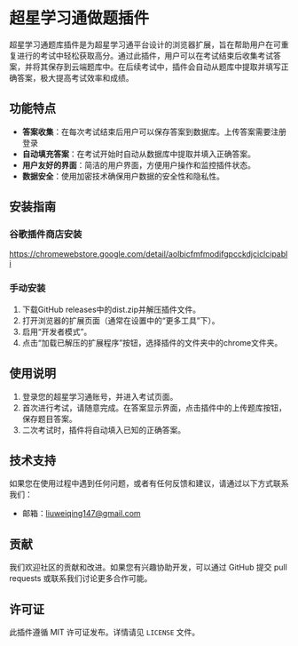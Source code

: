 # 超星学习通做题插件

超星学习通题库插件是为超星学习通平台设计的浏览器扩展，旨在帮助用户在可重复进行的考试中轻松获取高分。通过此插件，用户可以在考试结束后收集考试答案，并将其保存到云端题库中。在后续考试中，插件会自动从题库中提取并填写正确答案，极大提高考试效率和成绩。

## 功能特点

- **答案收集**：在每次考试结束后用户可以保存答案到数据库。上传答案需要注册登录
- **自动填充答案**：在考试开始时自动从数据库中提取并填入正确答案。
- **用户友好的界面**：简洁的用户界面，方便用户操作和监控插件状态。
- **数据安全**：使用加密技术确保用户数据的安全性和隐私性。

## 安装指南

### 谷歌插件商店安装

https://chromewebstore.google.com/detail/aolbicfmfmodifgpcckdjciclcipabli

### 手动安装

1. 下载GitHub releases中的dist.zip并解压插件文件。
2. 打开浏览器的扩展页面（通常在设置中的“更多工具”下）。
3. 启用“开发者模式”。
4. 点击“加载已解压的扩展程序”按钮，选择插件的文件夹中的chrome文件夹。

## 使用说明

1. 登录您的超星学习通账号，并进入考试页面。
2. 首次进行考试，请随意完成。在答案显示界面，点击插件中的上传题库按钮，保存题目答案。
3. 二次考试时，插件将自动填入已知的正确答案。

## 技术支持

如果您在使用过程中遇到任何问题，或者有任何反馈和建议，请通过以下方式联系我们：

- 邮箱：liuweiqing147@gmail.com

## 贡献

我们欢迎社区的贡献和改进。如果您有兴趣协助开发，可以通过 GitHub 提交 pull requests 或联系我们讨论更多合作可能。

## 许可证

此插件遵循 MIT 许可证发布。详情请见 `LICENSE` 文件。
